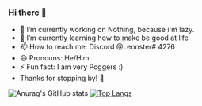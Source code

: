 ### Hi there 👋



- 🔭 I’m currently working on Nothing, because i'm lazy.
- 🌱 I’m currently learning how to make be good at life
- 📫 How to reach me: Discord @Lennster# 4276  
- 😄 Pronouns: He/Him  
- ⚡ Fun fact: I am very Poggers :)  
- Thanks for stopping by! 👋

![Anurag's GitHub stats](https://github-readme-stats.vercel.app/api?username=Lennster1&show_icons=true&theme=radical)
[![Top Langs](https://github-readme-stats.vercel.app/api/top-langs/?username=Lennster1&exclude_repo=VerthashMiner_Automated)](https://github.com/anuraghazra/github-readme-stats)

